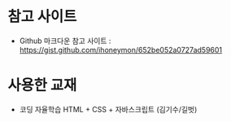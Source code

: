 # 참고 사이트 
+ Github 마크다운 참고 사이트 : https://gist.github.com/ihoneymon/652be052a0727ad59601

# 사용한 교재
+ 코딩 자율학습 HTML + CSS + 자바스크립트 (김기수/길벗)
